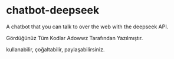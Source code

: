 # chatbot-deepseek
A chatbot that you can talk to over the web with the deepseek API.


Gördüğünüz Tüm Kodlar Adowwz Tarafından Yazılmıştır.

kullanabilir, çoğaltabilir, paylaşabilirsiniz.
